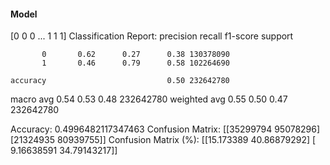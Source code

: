 #### Model
[0 0 0 ... 1 1 1]
Classification Report:
              precision    recall  f1-score   support

           0       0.62      0.27      0.38 130378090
           1       0.46      0.79      0.58 102264690

    accuracy                           0.50 232642780
   macro avg       0.54      0.53      0.48 232642780
weighted avg       0.55      0.50      0.47 232642780

Accuracy: 0.4996482117347463
Confusion Matrix:
[[35299794 95078296]
 [21324935 80939755]]
Confusion Matrix (%):
[[15.173389   40.86879292]
 [ 9.16638591 34.79143217]]
